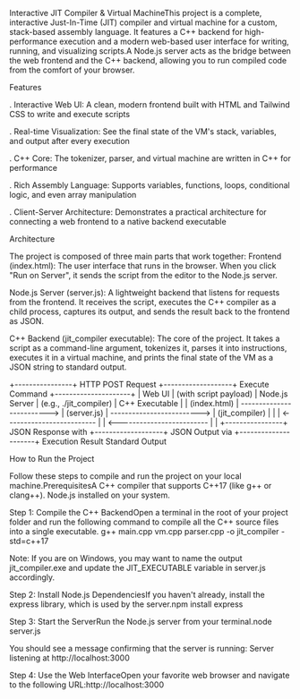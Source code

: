 Interactive JIT Compiler & Virtual MachineThis project is a complete, interactive Just-In-Time (JIT) compiler and virtual machine for a custom, stack-based assembly language. It features a C++ backend for high-performance execution and a modern web-based user interface for writing, running, and visualizing scripts.A Node.js server acts as the bridge between the web frontend and the C++ backend, allowing you to run compiled code from the comfort of your browser.

Features

 . Interactive Web UI: A clean, modern frontend built with HTML and Tailwind CSS to write and execute scripts
 
 . Real-time Visualization: See the final state of the VM's stack, variables, and output after every execution
 
 . C++ Core: The tokenizer, parser, and virtual machine are written in C++ for performance
 
 . Rich Assembly Language: Supports variables, functions, loops, conditional logic, and even array manipulation
 
 . Client-Server Architecture: Demonstrates a practical architecture for connecting a web frontend to a native backend executable
 
Architecture
  
The project is composed of three main parts that work together:
Frontend (index.html): The user interface that runs in the browser. When you click "Run on Server", it sends the script from the editor to the Node.js server.

Node.js Server (server.js): A lightweight backend that listens for requests from the frontend. It receives the script, executes the C++ compiler as a child process, captures its output, and sends the result back to the frontend as JSON.

C++ Backend (jit_compiler executable): The core of the project. It takes a script as a command-line argument, tokenizes it, parses it into instructions, executes it in a virtual machine, and prints the final state of the VM as a JSON string to standard output.


+----------------+      HTTP POST Request      +-------------------+      Execute Command      +---------------------+
|   Web UI       |   (with script payload)    |   Node.js Server  |   (e.g., ./jit_compiler)   |   C++ Executable    |
|  (index.html)  | -------------------------> |    (server.js)    | -------------------------> |    (jit_compiler)   |
|                | <------------------------- |                   | <------------------------- |                     |
+----------------+     JSON Response with     +-------------------+       JSON Output via      +---------------------+
                     Execution Result                             Standard Output

                     
How to Run the Project

Follow these steps to compile and run the project on your local machine.PrerequisitesA C++ compiler that supports C++17 (like g++ or clang++).
Node.js installed on your system.

Step 1: Compile the C++ BackendOpen a terminal in the root of your project folder and run the following command to compile all the C++ source files into a single executable.
g++ main.cpp vm.cpp parser.cpp -o jit_compiler -std=c++17

Note: If you are on Windows, you may want to name the output jit_compiler.exe and update the JIT_EXECUTABLE variable in server.js accordingly.

Step 2: Install Node.js DependenciesIf you haven't already, install the express library, which is used by the server.npm install express

Step 3: Start the ServerRun the Node.js server from your terminal.node server.js

You should see a message confirming that the server is running: Server listening at http://localhost:3000

Step 4: Use the Web InterfaceOpen your favorite web browser and navigate to the following 
URL:http://localhost:3000

